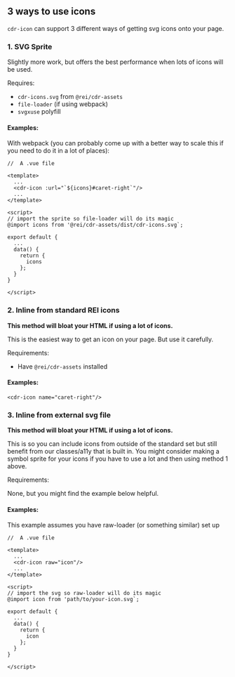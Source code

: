 ## 3 ways to use icons

`cdr-icon` can support 3 different ways of getting svg icons onto your page.

### 1. SVG Sprite

Slightly more work, but offers the best performance when lots of icons will be used.

Requires:

* `cdr-icons.svg` from `@rei/cdr-assets`
* `file-loader` (if using webpack)
* `svgxuse` polyfill

#### Examples:

With webpack (you can probably come up with a better way to scale this if you need to do it in a lot of places):
```
//  A .vue file

<template>
  ...
  <cdr-icon :url="`${icons}#caret-right`"/>
  ...
</template>

<script>
// import the sprite so file-loader will do its magic
@import icons from '@rei/cdr-assets/dist/cdr-icons.svg`;

export default {
  ...
  data() {
    return {
      icons
    };
  }
}

</script>
```

### 2. Inline from standard REI icons

**This method will bloat your HTML if using a lot of icons.**

This is the easiest way to get an icon on your page. But use it carefully.

Requirements:

* Have `@rei/cdr-assets` installed

#### Examples:

```
<cdr-icon name="caret-right"/>
```

### 3. Inline from external svg file

**This method will bloat your HTML if using a lot of icons.**

This is so you can include icons from outside of the standard set but still benefit from our classes/a11y that is built in. You might consider making a symbol sprite for your icons if you have to use a lot and then using method 1 above.

Requirements:

None, but you might find the example below helpful.

#### Examples:

This example assumes you have raw-loader (or something similar) set up
```
//  A .vue file

<template>
  ...
  <cdr-icon raw="icon"/>
  ...
</template>

<script>
// import the svg so raw-loader will do its magic
@import icon from 'path/to/your-icon.svg`;

export default {
  ...
  data() {
    return {
      icon
    };
  }
}

</script>
```

